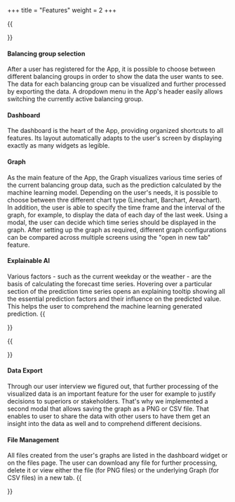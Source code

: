 +++
title = "Features"
weight = 2
+++


{{<section title="Data Visualization">}}
#### Balancing group selection
After a user has registered for the App, it is possible to choose between different balancing groups in order to show the data the user wants to see. The data for each balancing group can be visualized and further processed by exporting the data.
A dropdown menu in the App's header easily allows switching the currently active balancing group.

#### Dashboard
The dashboard is the heart of the App, providing organized shortcuts to all features. Its layout automatically adapts to the user's screen by displaying exactly as many widgets as legible.

#### Graph
As the main feature of the App, the Graph visualizes various time series of the current balancing group data, such as the prediction calculated by the machine learning model. Depending on the user's needs, it is possible to choose between thre different chart type (Linechart, Barchart, Areachart).
In addition, the user is able to specify the time frame and the interval of the graph, for example, to display the data of each day of the last week. Using a modal, the user can decide which time series should be displayed in the graph.
After setting up the graph as required, different graph configurations can be compared across multiple screens using the "open in new tab" feature.

#### Explainable AI
Various factors - such as the current weekday or the weather - are the basis of calculating the forecast time series. Hovering over a particular section of the prediction time series opens an explaining tooltip showing all the essential prediction factors and their influence on the predicted value.
This helps the user to comprehend the machine learning generated prediction.
{{</section>}}


{{<section title="Data Processing">}}
#### Data Export
Through our user interview we figured out, that further processing of the visualized data is an important feature for the user for example to justify decisions to superiors or stakeholders.
That's why we implemented a second modal that allows saving the graph as a PNG or CSV file. That enables to user to share the data with other users to have them get an insight into the data as well and to comprehend different decisions.

#### File Management
All files created from the user's graphs are listed in the dashboard widget or on the files page. The user can download any file for further processing, delete it or view either the file (for PNG files) or the underlying Graph (for CSV files) in a new tab.
{{</section>}}
